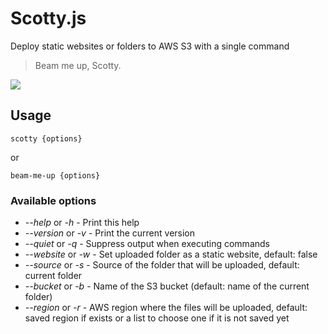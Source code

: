 # Scotty.js

Deploy static websites or folders to AWS S3 with a single command

>  Beam me up, Scotty.

![](intro.gif)

## Usage

 ```shell
scotty {options}
 ```

or

```shell
beam-me-up {options}
```

### Available options

- _--help_ or _-h_ - Print this help
- _--version_ or _-v_ - Print the current version
- _--quiet_ or _-q_ - Suppress output when executing commands
- _--website_ or _-w_ - Set uploaded folder as a static website, default: false
- _--source_  or _-s_ - Source of the folder that will be uploaded, default: current folder
- _--bucket_ or _-b_ - Name of the S3 bucket (default: name of the current folder)
- _--region_ or _-r_ - AWS region where the files will be uploaded, default: saved region if exists or a list to choose one if it is not saved yet

